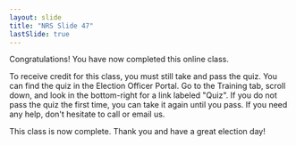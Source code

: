 ```yaml
---
layout: slide
title: "NRS Slide 47"
lastSlide: true
---
```


Congratulations! You have now completed this online class.

To receive credit for this class, you must still take and pass the quiz. You can find the quiz in the Election Officer Portal. Go to the Training tab, scroll down, and look in the bottom-right for a link labeled "Quiz". If you do not pass the quiz the first time, you can take it again until you pass. If you need any help, don't hesitate to call or email us.

This class is now complete. Thank you and have a great election day!